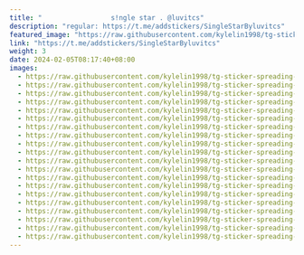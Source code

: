 ```yaml
---
title: "‌ ‌ ‌  ‌ ‌ ‌ ‌ ‌ ‌      ‌ ‌ ‌s!ngle star . @luvitcs"
description: "regular: https://t.me/addstickers/SingleStarByluvitcs"
featured_image: "https://raw.githubusercontent.com/kylelin1998/tg-sticker-spreading-worldwide-images/main/img/714f80b3-68ef-4f14-9624-2d3d165ebc36.jpg"
link: "https://t.me/addstickers/SingleStarByluvitcs"
weight: 3
date: 2024-02-05T08:17:40+08:00
images:
  - https://raw.githubusercontent.com/kylelin1998/tg-sticker-spreading-worldwide-images/main/img/714f80b3-68ef-4f14-9624-2d3d165ebc36.jpg
  - https://raw.githubusercontent.com/kylelin1998/tg-sticker-spreading-worldwide-images/main/img/8cba0281-01a1-4bfa-a071-8fda85fbf32d.jpg
  - https://raw.githubusercontent.com/kylelin1998/tg-sticker-spreading-worldwide-images/main/img/6ddd4033-2c12-4f24-bc75-451d5d1e313a.jpg
  - https://raw.githubusercontent.com/kylelin1998/tg-sticker-spreading-worldwide-images/main/img/f7d6d2db-fd8d-4041-9541-c0115e77d2f0.jpg
  - https://raw.githubusercontent.com/kylelin1998/tg-sticker-spreading-worldwide-images/main/img/7f703921-6558-4c40-9406-538b664563d1.jpg
  - https://raw.githubusercontent.com/kylelin1998/tg-sticker-spreading-worldwide-images/main/img/201679e3-2d51-4d11-bf6a-556093fa6b19.jpg
  - https://raw.githubusercontent.com/kylelin1998/tg-sticker-spreading-worldwide-images/main/img/588d5a37-f0fd-4b7b-821e-afe72c324341.jpg
  - https://raw.githubusercontent.com/kylelin1998/tg-sticker-spreading-worldwide-images/main/img/e51b635c-c586-4c33-bea1-23beb53ed272.jpg
  - https://raw.githubusercontent.com/kylelin1998/tg-sticker-spreading-worldwide-images/main/img/3e0e0805-f5a3-4415-8f84-32db7d5efc30.jpg
  - https://raw.githubusercontent.com/kylelin1998/tg-sticker-spreading-worldwide-images/main/img/45bd8e66-c83c-4684-b459-bdbe55fd7063.jpg
  - https://raw.githubusercontent.com/kylelin1998/tg-sticker-spreading-worldwide-images/main/img/8671cfa7-9c0f-4733-b3c5-e103af1aa42b.jpg
  - https://raw.githubusercontent.com/kylelin1998/tg-sticker-spreading-worldwide-images/main/img/db454e5f-fe25-4652-85cc-ec279102f1a9.jpg
  - https://raw.githubusercontent.com/kylelin1998/tg-sticker-spreading-worldwide-images/main/img/925e6325-8e1a-4ee2-a5a1-d094d2d6be96.jpg
  - https://raw.githubusercontent.com/kylelin1998/tg-sticker-spreading-worldwide-images/main/img/601c4c99-b721-434f-918b-018915cd79df.jpg
  - https://raw.githubusercontent.com/kylelin1998/tg-sticker-spreading-worldwide-images/main/img/4620b922-aa30-40fc-9d2b-bd09151620ad.jpg
  - https://raw.githubusercontent.com/kylelin1998/tg-sticker-spreading-worldwide-images/main/img/6779aa6f-c2f4-4668-8b03-368955d9a3b8.jpg
  - https://raw.githubusercontent.com/kylelin1998/tg-sticker-spreading-worldwide-images/main/img/6b3ef032-c1f3-4dce-bd68-fe9d4cd6610c.jpg
  - https://raw.githubusercontent.com/kylelin1998/tg-sticker-spreading-worldwide-images/main/img/6df092dd-5868-48c8-ae90-b7b19e70533f.jpg
  - https://raw.githubusercontent.com/kylelin1998/tg-sticker-spreading-worldwide-images/main/img/a886c427-cbae-412c-b5e8-cb3fcae9be54.jpg
  - https://raw.githubusercontent.com/kylelin1998/tg-sticker-spreading-worldwide-images/main/img/160b372c-4c2d-4dd6-a529-14fd940cfbc1.jpg
---
```

